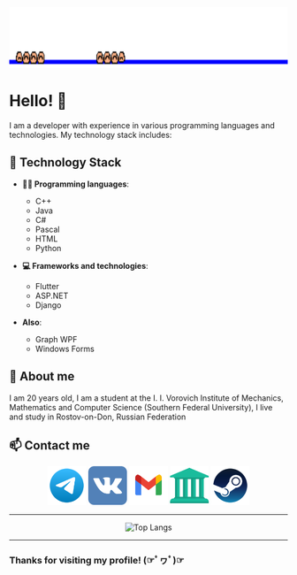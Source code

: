 <div align="center">
  <a target="_blank"><img src="1317022800.gif" alt="Telegram" width="auto" height="110" /></a>
</div>

# Hello! 👋

I am a developer with experience in various programming languages and technologies. My technology stack includes:
## 🚀 Technology Stack

- **👨‍💻 Programming languages**:
  - C++
  - Java
  - C#
  - Pascal
  - HTML
  - Python

- **💻 Frameworks and technologies**:
  - Flutter
  - ASP.NET
  - Django

- **Also**:
  - Graph WPF
  - Windows Forms
    
## 🌟 About me

I am 20 years old, I am a student at the I. I. Vorovich Institute of Mechanics, Mathematics and Computer Science (Southern Federal University), I live and study in Rostov-on-Don, Russian Federation
## 📫 Contact me

<div id="badges" align="center">
<a href="https://t.me/tommyhellatriggery" target="_blank"><img src="telegram-svgrepo-com.svg" alt="Telegram" width="70" height="70" /></a>
<a href="https://vk.com/just_hug_mee" target="_blank"><img src="vk-svgrepo-com (1).svg" alt="Vkontakte" width="70" height="70" /></a>
<a href="mailto:egorkulishov69@gmail.com" terget="_blank"><img src="gmail-svgrepo-com.svg" alt="Gmail" width="70" height="70" /></a>
<a href="mailto:ekuishov@sfedu.ru" terget="_blank"><img src="institution-svgrepo-com.svg" alt="SFEDU" width="70" height="70" /></a>
<a href="https://steamcommunity.com/profiles/76561198358883719/" target="_blank"><img src="steam-svgrepo-com.svg" alt="Steam" width="70" height="70" /></a>

---

  ![Top Langs](https://github-readme-stats.vercel.app/api/top-langs/?username=Dilray&layout=compact&theme=radical)
</div>

---

### Thanks for visiting my profile! (☞ﾟヮﾟ)☞
